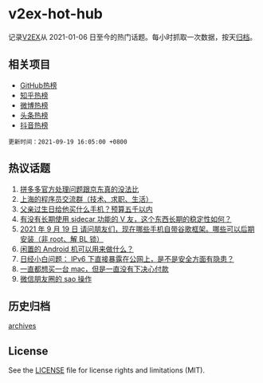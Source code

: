 # v2ex-hot-hub

 记录[V2EX](https://www.v2ex.com/)从 2021-01-06 日至今的热门话题。每小时抓取一次数据，按天[归档](archives)。
 
 ## 相关项目

- [GitHub热榜](https://github.com/snaildev/github-hot-hub)
- [知乎热榜](https://github.com/snaildev/zhihu-hot-hub)
- [微博热榜](https://github.com/snaildev/weibo-hot-hub)
- [头条热榜](https://github.com/snaildev/toutiao-hot-hub)
- [抖音热榜](https://github.com/snaildev/douyin-hot-hub)


 `更新时间：2021-09-19 16:05:00 +0800`

## 热议话题

1. [拼多多官方处理问题跟京东真的没法比](https://www.v2ex.com/t/802798)
1. [上海的程序员交流群（技术、求职、生活）](https://www.v2ex.com/t/802856)
1. [父亲过生日给他买什么手机？预算五千以内](https://www.v2ex.com/t/802881)
1. [有没有长期使用 sidecar 功能的 V 友，这个东西长期的稳定性如何？](https://www.v2ex.com/t/802800)
1. [2021 年 9 月 19 日 请问朋友们，现在哪些手机自带谷歌框架。哪些可以后期安装（非 root、解 BL 锁）](https://www.v2ex.com/t/802897)
1. [闲置的 Android 机可以用来做什么？](https://www.v2ex.com/t/802862)
1. [日经小白问题： IPv6 下直接暴露在公网上，是不是安全方面有隐患？](https://www.v2ex.com/t/802867)
1. [一直都想买一台 mac，但是一直没有下决心付款](https://www.v2ex.com/t/802858)
1. [微信朋友圈的 sao 操作](https://www.v2ex.com/t/802885)

## 历史归档

[archives](archives)

## License

See the [LICENSE](LICENSE) file for license rights and limitations (MIT).
